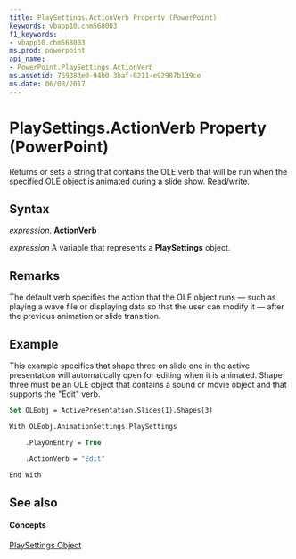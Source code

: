 ```yaml
---
title: PlaySettings.ActionVerb Property (PowerPoint)
keywords: vbapp10.chm568003
f1_keywords:
- vbapp10.chm568003
ms.prod: powerpoint
api_name:
- PowerPoint.PlaySettings.ActionVerb
ms.assetid: 769383e0-94b0-3baf-0211-e92987b139ce
ms.date: 06/08/2017
---
```



# PlaySettings.ActionVerb Property (PowerPoint)

Returns or sets a string that contains the OLE verb that will be run when the specified OLE object is animated during a slide show. Read/write.


## Syntax

 _expression_. **ActionVerb**

 _expression_ A variable that represents a **PlaySettings** object.


## Remarks

The default verb specifies the action that the OLE object runs — such as playing a wave file or displaying data so that the user can modify it — after the previous animation or slide transition. 


## Example

This example specifies that shape three on slide one in the active presentation will automatically open for editing when it is animated. Shape three must be an OLE object that contains a sound or movie object and that supports the "Edit" verb.


```vb
Set OLEobj = ActivePresentation.Slides(1).Shapes(3)

With OLEobj.AnimationSettings.PlaySettings

    .PlayOnEntry = True

    .ActionVerb = "Edit"

End With
```


## See also


#### Concepts


[PlaySettings Object](PowerPoint.PlaySettings.md)

